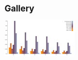 # Gallery

[![Grouped Bar Chart](images/grouped-bar-chart.png)](http://bl.ocks.org/vogievetsky/9d3db7aeefd23694f052)


